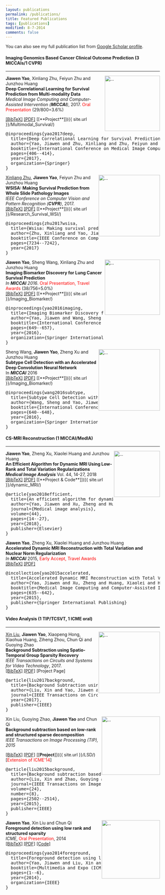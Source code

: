 ```yaml
---
layout: publications
permalink: /publications/
title: Featured Publications
tags: [publications]
modified: 8-7-2014
comments: false
---
```



<p>
You can also see my full publication list from <a href="https://scholar.google.com/citations?user=krtXz3QAAAAJ" target="_blank">Google Scholar profile</a>.
</p>



#### Imaging Genomics Based Cancer Clinical Outcome Prediction (3 MICCAIs/1 CVPR)
---


<!-- Generated from JabRef by PubList by Truong Nghiem at 11:44 on 2015.09.10. -->

<!-- Item: Maninis2017 -->

<p><img align="right" width="180" src="{{ site.url }}/images/MICCAI17.png" alt="..."> 
<b>Jiawen Yao</b>, Xinliang Zhu, Feiyun Zhu and Junzhou Huang
<br><b>Deep Correlational Learning for Survival Prediction from Multi-modality Data</b><br>
<i>Medical Image Computing and Computer-Assisted Intervention (<b>MICCAI</b>)</i>, 2017. <font color="red">Oral Presentation</font> (29/800=3.6%)</p>
<a href="javascript:toggleBibtex('Caelles2017')">[BibTeX]</a>
<a href="https://link.springer.com/chapter/10.1007/978-3-319-66185-8_46">[PDF]</a> 
[[**Project**]]({{ site.url }}/Multimodal_Survival/)

<div id="bib_Caelles2017" class="bibtex noshow">
<pre>
@inproceedings{yao2017deep,
  title={Deep Correlational Learning for Survival Prediction from Multi-modality Data},
  author={Yao, Jiawen and Zhu, Xinliang and Zhu, Feiyun and Huang, Junzhou},
  booktitle={International Conference on Medical Image Computing and Computer-Assisted Intervention},
  pages={406--414},
  year={2017},
  organization={Springer}
}
</pre>
</div>


<img style="float: right;" width="200" src="{{ site.url }}/images/CVPR.png" alt="..."> 
<a href="https://xinliangzhu.github.io/online-cv/" target="_blank">Xinliang Zhu</a>, <b>Jiawen Yao</b>, Feiyun Zhu and Junzhou Huang
<br><b>WSISA: Making Survival Prediction from Whole Slide Pathology Images</b><br>
<i>IEEE Conference on Computer Vision and Pattern Recognition (<b>CVPR</b>)</i>, 2017.
<br />
<a href="javascript:toggleBibtex('Zhu2017')">[BibTeX]</a>
<a href="http://openaccess.thecvf.com/content_cvpr_2017/papers/Zhu_WSISA_Making_Survival_CVPR_2017_paper.pdf">[PDF]</a> 
[[**Project**]]({{ site.url }}/Research_Survival_WSI/)

<div id="bib_Zhu2017" class="bibtex noshow">
<pre>
@inproceedings{zhu2017wsisa,
  title={Wsisa: Making survival prediction from whole slide histopathological images},
  author={Zhu, Xinliang and Yao, Jiawen and Zhu, Feiyun and Huang, Junzhou},
  booktitle={IEEE Conference on Computer Vision and Pattern Recognition},
  pages={7234--7242},
  year={2017}
}
</pre>
</div>


<!-- Item: Maninis2016a -->
<img align="right" width="180" src="{{ site.url }}/images/MICCAI16.png" alt="..."> 
<b>Jiawen Yao</b>, Sheng Wang, Xinliang Zhu and Junzhou Huang
<br><b>Imaging Biomarker Discovery for Lung Cancer Survival Prediction</b><br>
<i>In <b>MICCAI</b> 2016</i>. <font color="red">Oral Presentation, Travel Awards</font> (38/756=5.0%)
<br/>
<a href="javascript:toggleBibtex('Maninis2016a')">[BibTeX]</a>
<a href="https://link.springer.com/chapter/10.1007/978-3-319-46723-8_75" target="_blank">[PDF]</a>
[[**Project**]]({{ site.url }}/Imaging_Biomarker/)
<div id="bib_Maninis2016a" class="bibtex noshow">
<pre>
@inproceedings{yao2016imaging,
  title={Imaging Biomarker Discovery for Lung Cancer Survival Prediction},
  author={Yao, Jiawen and Wang, Sheng and Zhu, Xinliang and Huang, Junzhou},
  booktitle={International Conference on Medical Image Computing and Computer-Assisted Intervention},
  pages={649--657},
  year={2016},
  organization={Springer International Publishing}
}
</pre>
</div>


<!-- Item: Maninis2016 -->
<img align="right" width="200" src="{{ site.url }}/images/MICCAI16b.png" alt="..."> 
Sheng Wang, <b>Jiawen Yao</b>, Zheng Xu and Junzhou Huang
<br><b>Subtype Cell Detection with an Accelerated Deep Convolution Neural Network</b><br>
In <i><b>MICCAI</b></i> 2016
<br />
<a href="javascript:toggleBibtex('Wang2016')">[BibTeX]</a>
<a href="https://link.springer.com/chapter/10.1007/978-3-319-46723-8_74" target="_blank">[PDF]</a> 
[[**Project**]]({{ site.url }}/Imaging_Biomarker/)
<div id="bib_Wang2016" class="bibtex noshow">
<pre>
@inproceedings{wang2016subtype,
  title={Subtype Cell Detection with an Accelerated Deep Convolution Neural Network},
  author={Wang, Sheng and Yao, Jiawen and Xu, Zheng and Huang, Junzhou},
  booktitle={International Conference on Medical Image Computing and Computer-Assisted Intervention},
  pages={640--648},
  year={2016},
  organization={Springer International Publishing}
}
</pre>
</div>


#### CS-MRI Reconstruction (1 MICCAI/MedIA)
---
<!-- Item: Perazzi2016 -->
<img align="right" width="150" src="{{ site.url }}/images/MICCAI15.png" alt="..."> 
<b>Jiawen Yao</b>, Zheng Xu, Xiaolei Huang and Junzhou Huang
<br><b>An Efficient Algorithm for Dynamic MRI Using Low-Rank and Total Variation Regularizations</b><br>
<i><b>Medical Image Analysis</b></i> Vol. 44, 14-27, 2018
<br />
<a href="javascript:toggleBibtex('Perazzi2016')">[BibTeX]</a>
<a href="https://www.sciencedirect.com/science/article/pii/S1361841517301585" target="_blank">[PDF]</a>
[[**Project & Code**]]({{ site.url }}/dynamic_MRI/)

<div id="bib_Perazzi2016" class="bibtex noshow">
<pre>
@article{yao2018efficient,
  title={An efficient algorithm for dynamic MRI using low-rank and total variation regularizations},
  author={Yao, Jiawen and Xu, Zheng and Huang, Xiaolei and Huang, Junzhou},
  journal={Medical image analysis},
  volume={44},
  pages={14--27},
  year={2018},
  publisher={Elsevier}
}
</pre>
</div>


<b>Jiawen Yao</b>, Zheng Xu, Xiaolei Huang and Junzhou Huang
<br><b>Accelerated Dynamic MRI Reconstruction with Total Variation and Nuclear Norm Regularization</b><br>
<i>In <b>MICCAI</b></i> 2015, <font color="red">Early Accept, Travel Awards</font>
<br />
<a href="javascript:toggleBibtex('Yao2015')">[BibTeX]</a>
<a href="https://link.springer.com/chapter/10.1007/978-3-319-24571-3_76" target="_blank">[PDF]</a>

<div id="bib_Yao2015" class="bibtex noshow">
<pre>
@incollection{yao2015accelerated,
  title={Accelerated Dynamic MRI Reconstruction with Total Variation and Nuclear Norm Regularization},
  author={Yao, Jiawen and Xu, Zheng and Huang, Xiaolei and Huang, Junzhou},
  booktitle={Medical Image Computing and Computer-Assisted Intervention--MICCAI 2015},
  pages={635--642},
  year={2015},
  publisher={Springer International Publishing}
}
</pre>
</div>



#### Video Analysis (1 TIP/TCSVT, 1 ICME oral)
---
<p><img align="right" width="200" src="{{ site.url }}/images/TCSVT.png" alt="..."> 
    <a href="http://www.ee.oulu.fi/~xliu/" target="_blank">Xin Liu</a>, <b>Jiawen Yao</b>, Xiaopeng Hong, Xiaohua Huang, Ziheng Zhou, Chun Qi and Guoying Zhao <br><b>Background Subtraction using Spatio-Temporal Group Sparsity Recovery</b><br>
<i>IEEE Transactions on Circuits and Systems for Video Technology</i>,
2017.
<br />
<a href="javascript:toggleBibtex('liu2017')">[BibTeX]</a>
<a href="http://www.ee.oulu.fi/~xliu/paper/2017/CSVT.pdf" target="_blank">[PDF]</a> <a target="_blank">[Project Page]</a>
</p>
<div id="bib_liu2017" class="bibtex noshow">
<pre>
@article{liu2017background,
  title={Background Subtraction using Spatio-Temporal Group Sparsity Recovery},
  author={Liu, Xin and Yao, Jiawen and Xiaopeng, HONG and Huang, Xiaohua and Zhou, Ziheng and Qi, Chun and Zhao, Guoying},
  journal={IEEE Transactions on Circuits and Systems for Video Technology (TCSVT)},
  year={2017},
  publisher={IEEE}
}
</pre>
</div>

<img style="float: right;" width="190" src="{{ site.url }}/images/TIP.png" alt="..."> 
        Xin Liu, Guoying Zhao, <b>Jiawen Yao</b> and Chun Qi
<br><b>Background subtraction based on low-rank and structured sparse decomposition</b><br>
<i>IEEE Transactions on Image Processing (TIP), 2015</i>

<a href="javascript:toggleBibtex('Pont-liu2015')">[BibTeX]</a>
<a href="http://ieeexplore.ieee.org/document/7423791/" target="_blank">[PDF]</a> 
[[**Project**]]({{ site.url }}/LSD/) [<font color="red">Extension of ICME'14</font>]
<div id="bib_Pont-liu2015" class="bibtex noshow">
<pre>
@article{liu2015background,
  title={Background subtraction based on low-rank and structured sparse decomposition},
  author={Liu, Xin and Zhao, Guoying and Yao, Jiawen and Qi, Chun},
  journal={IEEE Transactions on Image Processing},
  volume={24},
  number={8},
  pages={2502--2514},
  year={2015},
  publisher={IEEE}
}
</pre>
</div>

      
<p><img align="right" width="190" src="{{ site.url }}/images/TIP.png" alt="..."> 
<b>Jiawen Yao</b>, Xin Liu and Chun Qi
<br><b>Foreground detection using low rank and structured sparsity</b><br>
<i>ICME</i>, <font color="red">Oral Presentation</font>, 2014
<br />
<a href="javascript:toggleBibtex('Pont-Tuset2010')">[BibTeX]</a>
<a href="http://ieeexplore.ieee.org/xpl/articleDetails.jsp?arnumber=5652339">[PDF]</a>
<a href="http://www.ee.oulu.fi/~xliu/research/lsd/LSD.html">[Code]</a>
</p>
<div id="bib_Pont-Tuset2010" class="bibtex noshow">
<pre>
@inproceedings{yao2014foreground,
  title={Foreground detection using low rank and structured sparsity},
  author={Yao, Jiawen and Liu, Xin and Qi, Chun},
  booktitle={Multimedia and Expo (ICME), 2014 IEEE International Conference on},
  pages={1--6},
  year={2014},
  organization={IEEE}
}</pre>
</div>




